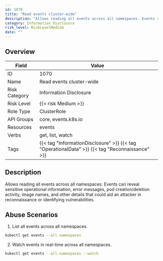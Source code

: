 ```yaml
---
id: 1070
title: "Read events cluster-wide"
description: "Allows reading all events across all namespaces. Events can reveal sensitive operational information, error messages, pod creation/deletion activity, image names, and other details that could aid an attacker in reconnaissance or identifying vulnerabilities."
category: Information Disclosure
risk_level: RiskLevelMedium
date: ""
---
```


## Overview

| Field         | Value                                                                                          |
| ------------- | ---------------------------------------------------------------------------------------------- |
| ID            | 1070                                                                                           |
| Name          | Read events cluster-wide                                                                       |
| Risk Category | Information Disclosure                                                                         |
| Risk Level    | {{< risk Medium >}}                                                                            |
| Role Type     | ClusterRole                                                                                    |
| API Groups    | core, events.k8s.io                                                                            |
| Resources     | events                                                                                         |
| Verbs         | get, list, watch                                                                               |
| Tags          | {{< tag "InformationDisclosure" >}} {{< tag "OperationalData" >}} {{< tag "Reconnaissance" >}} |

## Description

Allows reading all events across all namespaces. Events can reveal sensitive operational information, error messages, pod creation/deletion activity, image names, and other details that could aid an attacker in reconnaissance or identifying vulnerabilities.

## Abuse Scenarios

1. List all events across all namespaces.

```bash
kubectl get events --all-namespaces

```

2. Watch events in real-time across all namespaces.

```bash
kubectl get events --all-namespaces --watch

```
